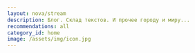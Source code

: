 ```yaml
---
layout: nova/stream
description: Блог. Склад текстов. И прочее городу и миру...
recommendations: all
category_id: home
image: /assets/img/icon.jpg
---
```

